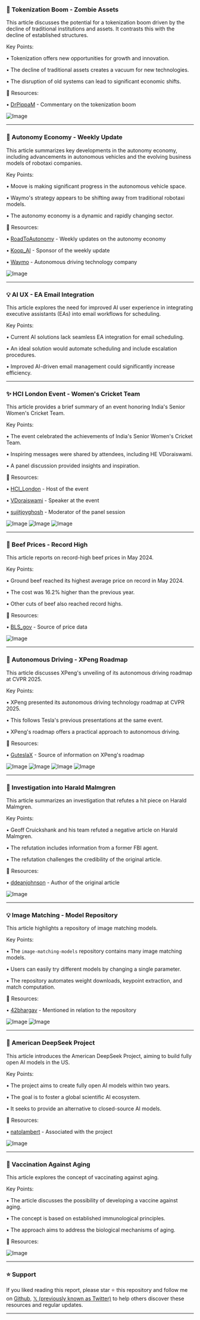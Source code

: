 ### 🤖 Tokenization Boom - Zombie Assets

This article discusses the potential for a tokenization boom driven by the decline of traditional institutions and assets.  It contrasts this with the decline of established structures.

Key Points:

• Tokenization offers new opportunities for growth and innovation.


• The decline of traditional assets creates a vacuum for new technologies.


• The disruption of old systems can lead to significant economic shifts.


🔗 Resources:

• [DrPippaM](https://x.com/DrPippaM) - Commentary on the tokenization boom

![Image](https://pbs.twimg.com/media/Gu1yh23XYAEHz7_?format=jpg&name=small)


---

### 🚀 Autonomy Economy - Weekly Update

This article summarizes key developments in the autonomy economy, including advancements in autonomous vehicles and the evolving business models of robotaxi companies.

Key Points:

• Moove is making significant progress in the autonomous vehicle space.


• Waymo's strategy appears to be shifting away from traditional robotaxi models.


• The autonomy economy is a dynamic and rapidly changing sector.


🔗 Resources:

• [RoadToAutonomy](https://x.com/RoadToAutonomy) - Weekly updates on the autonomy economy

• [Koop_AI](https://x.com/koop_ai) - Sponsor of the weekly update

• [Waymo](https://x.com/Waymo) -  Autonomous driving technology company


![Image](https://pbs.twimg.com/media/GvLhEliXkAAM_tF?format=jpg&name=small)


---

### 💡 AI UX - EA Email Integration

This article explores the need for improved AI user experience in integrating executive assistants (EAs) into email workflows for scheduling.

Key Points:

• Current AI solutions lack seamless EA integration for email scheduling.


• An ideal solution would automate scheduling and include escalation procedures.


• Improved AI-driven email management could significantly increase efficiency.


---

### ✨ HCI London Event - Women's Cricket Team

This article provides a brief summary of an event honoring India's Senior Women's Cricket Team.

Key Points:

•  The event celebrated the achievements of India's Senior Women's Cricket Team.


•  Inspiring messages were shared by attendees, including HE VDoraiswami.


•  A panel discussion provided insights and inspiration.



🔗 Resources:

• [HCI_London](https://x.com/HCI_London) - Host of the event

• [VDoraiswami](https://x.com/VDoraiswami) - Speaker at the event

• [sujitjoyghosh](https://x.com/sujitjoyghosh) - Moderator of the panel session


![Image](https://pbs.twimg.com/media/GvHr1TdWsAAsDOE?format=jpg&name=360x360)
![Image](https://pbs.twimg.com/media/GvHr1TbXkAABJMT?format=jpg&name=360x360)
![Image](https://pbs.twimg.com/media/GvHr1TgXMAAvxIT?format=jpg&name=small)


---

### 🤖 Beef Prices - Record High

This article reports on record-high beef prices in May 2024.

Key Points:

• Ground beef reached its highest average price on record in May 2024.


• The cost was 16.2% higher than the previous year.


• Other cuts of beef also reached record highs.


🔗 Resources:

• [BLS_gov](https://x.com/BLS_gov) - Source of price data

![Image](https://pbs.twimg.com/tweet_video_thumb/GvFNs5KXIAAssgh.jpg)


---

### 🤖 Autonomous Driving - XPeng Roadmap

This article discusses XPeng's unveiling of its autonomous driving roadmap at CVPR 2025.

Key Points:

• XPeng presented its autonomous driving technology roadmap at CVPR 2025.


• This follows Tesla's previous presentations at the same event.


• XPeng's roadmap offers a practical approach to autonomous driving.


🔗 Resources:

• [GuteslaX](https://x.com/GuteslaX) - Source of information on XPeng's roadmap


![Image](https://pbs.twimg.com/media/GvFBpxDa8AAPThf?format=png&name=360x360)
![Image](https://pbs.twimg.com/media/GvFBqs-X0AAjDYv?format=png&name=360x360)
![Image](https://pbs.twimg.com/media/GvFBr5dW4AAwM-B?format=png&name=small)
![Image](https://pbs.twimg.com/media/GvFBsurXwAA-tl_?format=png&name=360x360)


---

### 🤖  Investigation into Harald Malmgren

This article summarizes an investigation that refutes a hit piece on Harald Malmgren.

Key Points:

•  Geoff Cruickshank and his team refuted a negative article on Harald Malmgren.


•  The refutation includes information from a former FBI agent.


•  The refutation challenges the credibility of the original article.


🔗 Resources:

• [ddeanjohnson](https://x.com/ddeanjohnson) - Author of the original article

![Image](https://pbs.twimg.com/media/GvEGAa5a0AAgHI6?format=jpg&name=900x900)


---

### 💡 Image Matching - Model Repository

This article highlights a repository of image matching models.

Key Points:

• The `image-matching-models` repository contains many image matching models.


• Users can easily try different models by changing a single parameter.


• The repository automates weight downloads, keypoint extraction, and match computation.


🔗 Resources:

• [42bhargav](https://x.com/42bhargav) - Mentioned in relation to the repository


![Image](https://pbs.twimg.com/media/GvCT9MbaAAEUHVh?format=jpg&name=medium)
![Image](https://pbs.twimg.com/media/GvCUGBIaoAAzGNH?format=jpg&name=small)


---

### 🤖 American DeepSeek Project

This article introduces the American DeepSeek Project, aiming to build fully open AI models in the US.

Key Points:

• The project aims to create fully open AI models within two years.


•  The goal is to foster a global scientific AI ecosystem.


• It seeks to provide an alternative to closed-source AI models.


🔗 Resources:

• [natolambert](https://x.com/natolambert) - Associated with the project

![Image](https://pbs.twimg.com/media/GvBMq2Ba8AA9aDp?format=jpg&name=small)


---

### 🤖  Vaccination Against Aging

This article explores the concept of vaccinating against aging.

Key Points:

• The article discusses the possibility of developing a vaccine against aging.


•  The concept is based on established immunological principles.


•  The approach aims to address the biological mechanisms of aging.



🔗 Resources:

![Image](https://pbs.twimg.com/media/GvBhGrmWIAAxunk?format=png&name=small)


---

### ⭐️ Support

If you liked reading this report, please star ⭐️ this repository and follow me on [Github](https://github.com/Drix10), [𝕏 (previously known as Twitter)](https://x.com/DRIX_10_) to help others discover these resources and regular updates.

---
